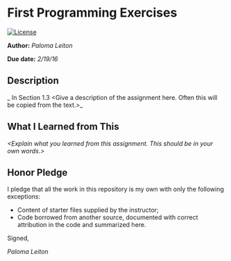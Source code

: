 # First Programming Exercises

 [![License](http://img.shields.io/badge/license-MIT-blue.svg)](http://en.wikipedia.org/wiki/MIT_License)

**Author:** _Paloma Leiton_

**Due date:** _2/19/16_

## Description

_ In Section 1.3 <Give a description of the assignment here. Often this will be copied from the text.\>_

## What I Learned from This

_\<Explain what you learned from this assignment. This should be in your own words.\>_

## Honor Pledge

I pledge that all the work in this repository is my own with only the following exceptions:

* Content of starter files supplied by the instructor;
* Code borrowed from another source, documented with correct attribution in the code and summarized here.

Signed,

_Paloma Leiton_
